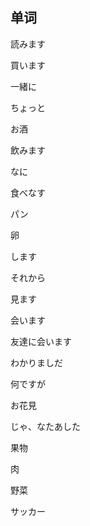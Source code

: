 ## 单词

読みます

買います

一緒に

ちょっと

お酒

飲みます

なに

食べなす

パン

卵

します

それから

見ます

会います

友達に会います

わかりましだ

何ですが

お花見

じゃ、なたあした

果物

肉

野菜

サッカー
